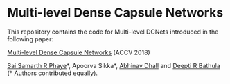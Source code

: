 # Multi-level Dense Capsule Networks

This repository contains the code for Multi-level DCNets introduced in the following paper:

[Multi-level Dense Capsule Networks](https://arxiv.org/pdf/1805.04001.pdf) (ACCV 2018) 

[Sai Samarth R Phaye](http://www.saiphaye.com/)\*, Apoorva Sikka\*, [Abhinav Dhall](https://sites.google.com/site/dhallabhinav/) and [Deepti R Bathula](http://www.iitrpr.ac.in/cse/bathula) (\* Authors contributed equally).
